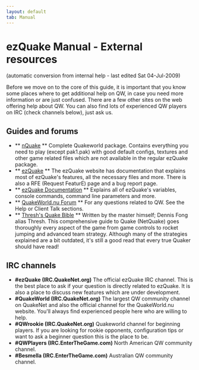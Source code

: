 ```yaml
---
layout: default
tab: Manual
---
```


# ezQuake Manual - External resources
(automatic conversion from internal help - last edited Sat 04-Jul-2009)



Before we move on to the core of this guide, it is important that you know some places where to get additional help on QW, in case you need more information or are just confused. There are a few other sites on the web offering help about QW. You can also find lots of experienced QW players on IRC (check channels below), just ask us.

## Guides and forums

- ** [nQuake](http://www.nQuake.com/) ** Complete Quakeworld package. Contains everything you need to play (except pak1.pak) with good default configs, textures and other game related files which are not available in the regular ezQuake package.
- ** [ezQuake](http://ezQuake.SF.net/) ** The ezQuake website has documentation that explains most of ezQuake's features, all the necessary files and more. There is also a RFE (Request FeaturE) page and a bug report page.
- ** [ezQuake Documentation](http://ezQuake.SF.net/docs/) ** Explains all of ezQuake's variables, console commands, command line parameters and more.
- ** [QuakeWorld.nu Forum](http://www.quakeworld.nu/forum/) ** For any questions related to QW. See the Help or Client Talk sections.
- ** [Thresh's Quake Bible](http://www.quaketerminus.com/quakebible/) ** Written by the master himself; Dennis Fong alias Thresh. This comprehensive guide to Quake (NetQuake) goes thoroughly every aspect of the game from game controls to rocket jumping and advanced team strategy. Although many of the strategies explained are a bit outdated, it's still a good read that every true Quaker should have read!

## IRC channels

- **#ezQuake (IRC.QuakeNet.org)** The official ezQuake IRC channel. This is the best place to ask if your question is directly related to ezQuake. It is also a place to discuss new features which are under development.
- **#QuakeWorld (IRC.QuakeNet.org)** The largest QW community channel on QuakeNet and also the official channel for the QuakeWorld.nu website. You'll always find experienced people here who are willing to help.
- **#QWrookie (IRC.QuakeNet.org)** Quakeworld channel for beginning players. If you are looking for rookie opponents, configuration tips or want to ask a beginner question this is the place to be.
- **#QWPlayers (IRC.EnterTheGame.com)** North American QW community channel.
- **#Besmella (IRC.EnterTheGame.com)** Australian QW community channel.

